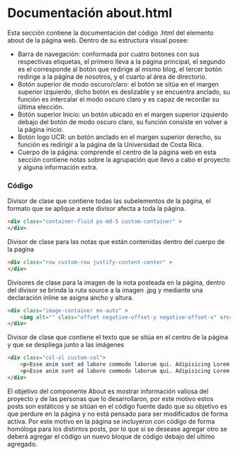 # Documentación about.html

 Esta sección contiene la documentación del código .html del elemento about de la página web. Dentro de su estructura visual posee: 
*  Barra de navegación: conformada por cuatro botones con sus respectivas etiquetas, el primero lleva a la página principal, el segundo es el corresponde al botón que redirige al mismo blog, el tercer botón redirige a la página de nosotros, y el cuarto al área de directorio.
*  Botón superior de modo oscuro/claro: el botón se sitúa en el margen superior izquierdo, dicho botón es deslizable y se encuentra anclado, su función es intercalar el modo oscuro claro y es capaz de recordar su última elección.
*  Botón superior Inicio: un botón ubicado en el margen superior izquierdo debajo del botón de modo oscuro claro, su función consiste en volver a la página inicio.
*  Botón logo UCR: un botón anclado en el margen superior derecho, su función es redirigir a la página de la Universidad de Costa Rica.
*  Cuerpo de la página: comprende el centro de la página web en esta sección contiene notas sobre la agrupación que llevo a cabo el proyecto y alguna información extra.

### Código

Divisor de clase que contiene todas las subelementos de la página, el formato que se aplique a este divisor afecta a toda la página.
``` html
<div class="container-fluid px-md-5 custom-container" >   
</div>
```

Divisor de clase para las notas que están contenidas dentro del cuerpo de la pagina
``` html
<div class="row custom-row justify-content-center" >   
</div>
```
Divisores de clase para la imagen de la nota posteada en la página, dentro del divisor se brinda la ruta source a la imagen .jpg y mediante una declaración inline se asigna ancho y altura.
``` html
<div class="image-container mx-auto" >
    <img alt="" class="offset negative-offset-y negative-offset-x" src="../../../assets/images/ab1.jpg" width="500" height="335">
</div>
```
Divisor de clase que contiene el texto que se sitúa en el centro de la página y que se despliega junto a las imágenes
``` html
<div class="col-xl custom-col">
    <p>Esse anim sunt ad labore commodo laborum qui. Adipisicing Lorem dolor non culpa nisi quis deserunt qui nisi aliquip adipisicing. In duis aliqua laboris aliquip nostrud.</p>
    <p>Esse anim sunt ad labore commodo laborum qui. Adipisicing Lorem dolor non culpa nisi quis deserunt qui nisi aliquip adipisicing. In duis aliqua laboris aliquip nostrud.</p>
</div>
```

El objetivo del componente About es mostrar información valiosa del proyecto y de las personas que lo desarrollaron, por este motivo estos posts son estáticos y se sitúan en el código fuente dado que su objetivo es que perdure en la página y no está pensado para ser modificados de forma activa. Por este motivo en la página se incluyeron con código de forma homóloga para los distintos posts, por lo que si se desease agregar otro se deberá agregar el código un nuevo bloque de código debajo del ultimo agregado.
